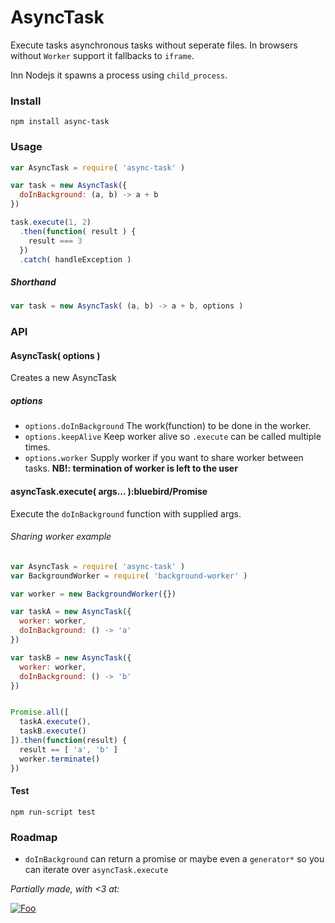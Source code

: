 AsyncTask
=========

Execute tasks asynchronous tasks without seperate files. In browsers without ```Worker``` support it fallbacks to ```iframe```.

Inn Nodejs it spawns a process using ```child_process```.

### Install

```
npm install async-task
```

### Usage
```javascript
var AsyncTask = require( 'async-task' )

var task = new AsyncTask({
  doInBackground: (a, b) -> a + b
})

task.execute(1, 2)
  .then(function( result ) {
    result === 3
  })
  .catch( handleException )
```

##### Shorthand
```javascript
var task = new AsyncTask( (a, b) -> a + b, options )
```

### API

#### AsyncTask( options )

Creates a new AsyncTask

##### options

* ```options.doInBackground``` The work(function) to be done in the worker.
* ```options.keepAlive``` Keep worker alive so ```.execute``` can be called multiple times.
* ```options.worker``` Supply worker if you want to share worker between tasks. **NB!: termination of worker is left to the user**

#### asyncTask.execute( args... ):bluebird/Promise

Execute the ```doInBackground``` function with supplied args.


###### Sharing worker example

```javascript
var AsyncTask = require( 'async-task' )
var BackgroundWorker = require( 'background-worker' )

var worker = new BackgroundWorker({})

var taskA = new AsyncTask({
  worker: worker,
  doInBackground: () -> 'a'
})

var taskB = new AsyncTask({
  worker: worker,
  doInBackground: () -> 'b'
})


Promise.all([
  taskA.execute(),
  taskB.execute()
]).then(function(result) {
  result == [ 'a', 'b' ]
  worker.terminate()
})
```

#### Test

```npm run-script test```

### Roadmap

* ```doInBackground``` can return a promise or maybe even a ```generator*``` so you can iterate over ```asyncTask.execute```

*Partially made, with <3 at:*

[![Foo](http://wtw.no/gfx/wtw-logo2.png)](https://github.com/wtw-software/)
